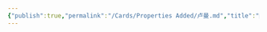 ```yaml
---
{"publish":true,"permalink":"/Cards/Properties Added/卢曼.md","title":"🧑卢曼","created":"2022-08-05","modified":"2023-03-14","published":"2025-07-09T18:45:18.029+08:00","cssclasses":""}
---
```



